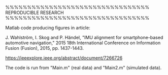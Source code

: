 %%%%%%%%%%%%%%%%%%%%%%%%%%%%%%%%%
     REPRODUCIBLE RESEARCH
%%%%%%%%%%%%%%%%%%%%%%%%%%%%%%%%%

Matlab code producing figures in article:

J. Wahlström, I. Skog and P. Händel, "IMU alignment for smartphone-based automotive navigation," 2015 18th International Conference on Information Fusion (Fusion), 2015, pp. 1437-1443.

https://ieeexplore.ieee.org/abstract/document/7266726

The code is run from "Main.m" (real data) and "Main2.m" (simulated data).
